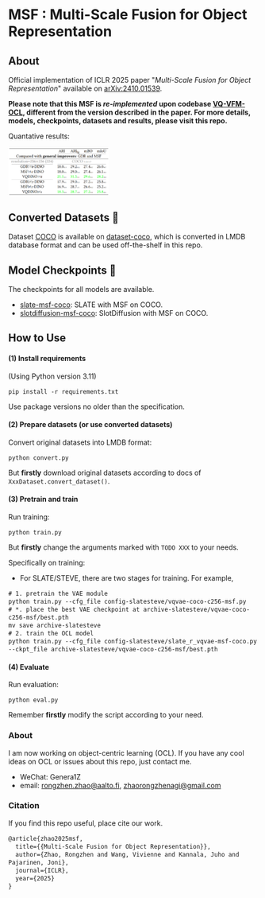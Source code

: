 # MSF : Multi-Scale Fusion for Object Representation



## About

Official implementation of ICLR 2025 paper "*Multi-Scale Fusion for Object Representation*" available on [arXiv:2410.01539](https://arxiv.org/abs/2410.01539).

**Please note that this MSF is *re-implemented* upon codebase [VQ-VFM-OCL](https://github.com/Genera1Z/VQ-VFM-OCL), different from the version described in the paper. For more details, models, checkpoints, datasets and results, please visit this repo.**

Quantative results:

<img src="res/quantitative_results.png" style="width:40%;">



## Converted Datasets 🚀

Dataset [COCO](https://cocodataset.org) is available on [dataset-coco](https://github.com/Genera1Z/VQ-VFM-OCL/releases/tag/dataset-coco), which is converted in LMDB database format and can be used off-the-shelf in this repo.



## Model Checkpoints 🌟

The checkpoints for all models are available.
- [slate-msf-coco](https://github.com/Genera1Z/MultiScaleFusion/releases/tag/slate-msf-coco): SLATE with MSF on COCO.
- [slotdiffusion-msf-coco](https://github.com/Genera1Z/MultiScaleFusion/releases/tag/slotdiffusion-msf-coco): SlotDiffusion with MSF on COCO.



## How to Use

#### (1) Install requirements

(Using Python version 3.11)
```shell
pip install -r requirements.txt
```
Use package versions no older than the specification.

#### (2) Prepare datasets (or use converted datasets)

Convert original datasets into LMDB format: 
```shell
python convert.py
```
But **firstly** download original datasets according to docs of ```XxxDataset.convert_dataset()```.

#### (3) Pretrain and train

Run training:
```shell
python train.py
```
But **firstly** change the arguments marked with ```TODO XXX``` to your needs.

Specifically on training:
- For SLATE/STEVE, there are two stages for training. For example,
```shell
# 1. pretrain the VAE module
python train.py --cfg_file config-slatesteve/vqvae-coco-c256-msf.py
# *. place the best VAE checkpoint at archive-slatesteve/vqvae-coco-c256-msf/best.pth
mv save archive-slatesteve
# 2. train the OCL model
python train.py --cfg_file config-slatesteve/slate_r_vqvae-msf-coco.py --ckpt_file archive-slatesteve/vqvae-coco-c256-msf/best.pth
```



#### (4) Evaluate

Run evaluation:
```shell
python eval.py
```
Remember **firstly** modify the script according to your need.



### About

I am now working on object-centric learning (OCL). If you have any cool ideas on OCL or issues about this repo, just contact me.
- WeChat: Genera1Z
- email: rongzhen.zhao@aalto.fi, zhaorongzhenagi@gmail.com



### Citation

If you find this repo useful, place cite our work.
```
@article{zhao2025msf,
  title={{Multi-Scale Fusion for Object Representation}},
  author={Zhao, Rongzhen and Wang, Vivienne and Kannala, Juho and Pajarinen, Joni},
  journal={ICLR},
  year={2025}
}
```
